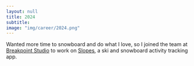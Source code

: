 ```yaml
---
layout: null
title: 2024
subtitle:
image: "img/career/2024.png"
---
```

Wanted more time to snowboard and do what I love, so I joined the team at [Breakpoint Studio](https://breakpointstudio.com) to work on [Slopes](https://getslopes.com), a ski and snowboard activity tracking app.